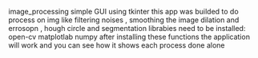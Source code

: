 image_processing simple GUI using tkinter 
this app was builded to do process on img like filtering noises , smoothing the image dilation and errosopn , hough circle and segmentation 
librabies need to be installed:
open-cv
matplotlab
numpy 
after installing these functions the application will work and you can see how it shows each process done alone 

